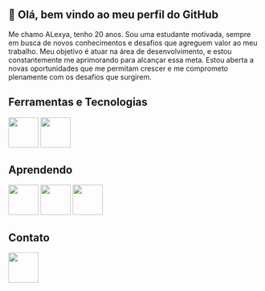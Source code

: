 ## 👋 Olá, bem vindo ao meu perfil do GitHub

Me chamo ALexya, tenho 20 anos. Sou uma estudante motivada, sempre em busca de novos conhecimentos e desafios que agreguem valor ao meu trabalho. Meu objetivo é atuar na área de desenvolvimento, e estou constantemente me aprimorando para alcançar essa meta. Estou aberta a novas oportunidades que me permitam crescer e me comprometo plenamente com os desafios que surgirem.

## Ferramentas e Tecnologias
<span>
  <img loading="lazy" src="https://cdn.jsdelivr.net/gh/devicons/devicon@latest/icons/python/python-original.svg" width="60" height="60" padding=10px />
  <img loading="lazy" src="https://cdn.jsdelivr.net/gh/devicons/devicon@latest/icons/mysql/mysql-plain-wordmark.svg"  width="60" height="60" padding=10px />      
</span>

## Aprendendo
<span>
<img loading="lazy" src="https://cdn.jsdelivr.net/gh/devicons/devicon@latest/icons/html5/html5-original-wordmark.svg" width="60" height="60" padding=10px />
<img loading="lazy" src="https://cdn.jsdelivr.net/gh/devicons/devicon@latest/icons/css3/css3-original-wordmark.svg" width="60" height="60" padding=10px />
<img loading="lazy" src="https://cdn.jsdelivr.net/gh/devicons/devicon@latest/icons/javascript/javascript-original.svg" width="60" height="60" padding=10px />       
</span>  

## Contato
<span>
  <a href="https://www.linkedin.com/in/alexya-fortunato/" target="_blank"><img src="https://cdn.jsdelivr.net/gh/devicons/devicon@latest/icons/linkedin/linkedin-plain.svg"  width="60" height="60" padding=10px />
          
</span>  
